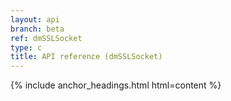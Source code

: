 ```yaml
---
layout: api
branch: beta
ref: dmSSLSocket
type: c
title: API reference (dmSSLSocket)
---
```

{% include anchor_headings.html html=content %}